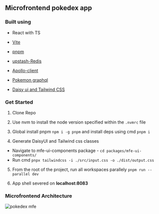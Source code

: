 ## Microfrontend pokedex app

### Built using

- React with TS

- [Vite](https://vitejs.dev/guide/why.html)

- [pnpm](https://pnpm.io/)

- [upstash-Redis](https://upstash.com/)

- [Apollo-client](https://www.apollographql.com/docs/react/get-started)

- [Pokemon graphql](https://github.com/favware/graphql-pokemon)

- [Daisy ui and Tailwind CSS](https://daisyui.com/)

### Get Started

1. Clone Repo

2. Use nvm to install the node version specified within the `.nvmrc` file

3. Global install pnpm `npm i -g pnpm` and install deps using cmd `pnpm i`

4. Generate DaisyUI and Tailwind css classes

- Navigate to mfe-ui-components package - `cd packages/mfe-ui-components/`
- Run cmd `pnpx tailwindcss -i ./src/input.css -o ./dist/output.css`

5. From the root of the project, run all workspaces parallely `pnpm run --parallel dev`

6. App shell severed on **localhost:8083**

### Microfrontend Architecture

![pokedex mfe](https://raw.githubusercontent.com/shaarang1010/mfe-pokedex/main/pokedex-mfe.jpg)
